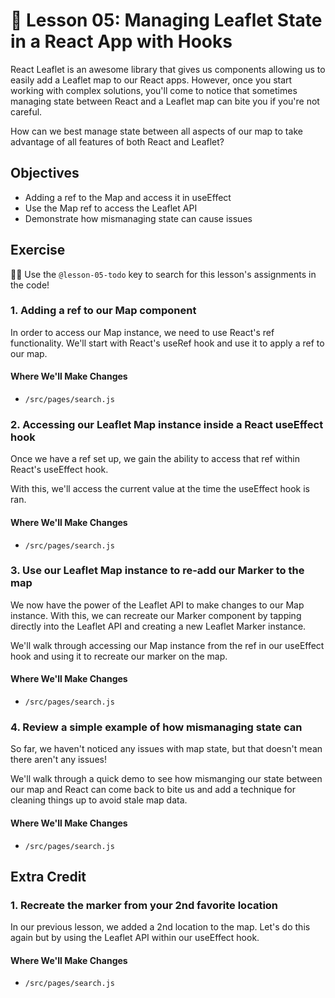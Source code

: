 # 📓 Lesson 05: Managing Leaflet State in a React App with Hooks

React Leaflet is an awesome library that gives us components allowing us to easily add a Leaflet map to our React apps. However, once you start working with complex solutions, you'll come to notice that sometimes managing state between React and a Leaflet map can bite you if you're not careful.

How can we best manage state between all aspects of our map to take advantage of all features of both React and Leaflet?

## Objectives
* Adding a ref to the Map and access it in useEffect
* Use the Map ref to access the Leaflet API
* Demonstrate how mismanaging state can cause issues

## Exercise

🕵️‍♂️ Use the `@lesson-05-todo` key to search for this lesson's assignments in the code!

### 1. Adding a ref to our Map component

In order to access our Map instance, we need to use React's ref functionality. We'll start with React's useRef hook and use it to apply a ref to our map.

#### Where We'll Make Changes
* `/src/pages/search.js`

### 2. Accessing our Leaflet Map instance inside a React useEffect hook

Once we have a ref set up, we gain the ability to access that ref within React's useEffect hook.

With this, we'll access the current value at the time the useEffect hook is ran.

#### Where We'll Make Changes
* `/src/pages/search.js`

### 3. Use our Leaflet Map instance to re-add our Marker to the map

We now have the power of the Leaflet API to make changes to our Map instance. With this, we can recreate our Marker component by tapping directly into the Leaflet API and creating a new Leaflet Marker instance.

We'll walk through accessing our Map instance from the ref in our useEffect hook and using it to recreate our marker on the map.

#### Where We'll Make Changes
* `/src/pages/search.js`

### 4. Review a simple example of how mismanaging state can

So far, we haven't noticed any issues with map state, but that doesn't mean there aren't any issues!

We'll walk through a quick demo to see how mismanging our state between our map and React can come back to bite us and add a technique for cleaning things up to avoid stale map data.

#### Where We'll Make Changes
* `/src/pages/search.js`

## Extra Credit

### 1. Recreate the marker from your 2nd favorite location

In our previous lesson, we added a 2nd location to the map. Let's do this again but by using the Leaflet API within our useEffect hook.

#### Where We'll Make Changes
* `/src/pages/search.js`